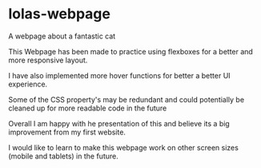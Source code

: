 # lolas-webpage
A webpage about a fantastic cat

This Webpage has been made to practice using flexboxes for a better and more responsive layout. 

I have also implemented more hover functions for better a better UI experience.

Some of the CSS property's may be redundant and could potentially be cleaned up for more readable code in the future

Overall I am happy with he presentation of this and believe its a big improvement from my first website.

I would like to learn to make this webpage work on other screen sizes (mobile and tablets) in the future.


